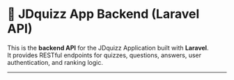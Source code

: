 # 🧠 JDquizz App Backend (Laravel API)

This is the **backend API** for the JDquizz Application built with **Laravel**.  
It provides RESTful endpoints for quizzes, questions, answers, user authentication, and ranking logic.

---
